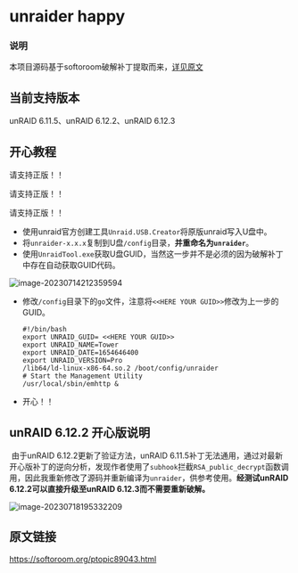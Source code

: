 # unraider happy

### 说明

本项目源码基于softoroom破解补丁提取而来，[详见原文](https://softoroom.org/ptopic89043.html)

## 当前支持版本

unRAID 6.11.5、unRAID 6.12.2、unRAID 6.12.3

## 开心教程

请支持正版！！

请支持正版！！

请支持正版！！

-   使用unraid官方创建工具`Unraid.USB.Creator`将原版unraid写入U盘中。
-   将`unraider-x.x.x`复制到U盘`/config`目录，**并重命名为`unraider`**。
-   使用`UnraidTool.exe`获取U盘GUID，当然这一步并不是必须的因为破解补丁中存在自动获取GUID代码。

![image-20230714212359594](https://img-blog.csdnimg.cn/1870d23af2e24c2db16346a1e6e3eaeb.png)

-   修改`/config`目录下的`go`文件，注意将`<<HERE YOUR GUID>>`修改为上一步的GUID。

    ```
    #!/bin/bash
    export UNRAID_GUID= <<HERE YOUR GUID>>
    export UNRAID_NAME=Tower
    export UNRAID_DATE=1654646400
    export UNRAID_VERSION=Pro
    /lib64/ld-linux-x86-64.so.2 /boot/config/unraider
    # Start the Management Utility
    /usr/local/sbin/emhttp &     
    ```

-   开心！！

## unRAID 6.12.2 开心版说明

​		由于unRAID 6.12.2更新了验证方法，unRAID 6.11.5补丁无法通用，通过对最新开心版补丁的逆向分析，发现作者使用了`subhook`拦截`RSA_public_decrypt`函数调用，因此我重新修改了源码并重新编译为`unraider`，供参考使用。**经测试unRAID 6.12.2可以直接升级至unRAID 6.12.3而不需要重新破解。**

![image-20230718195332209](https://img-blog.csdnimg.cn/564865524d7f43edb64df7e6ece50cfc.png)

## 原文链接

https://softoroom.org/ptopic89043.html
